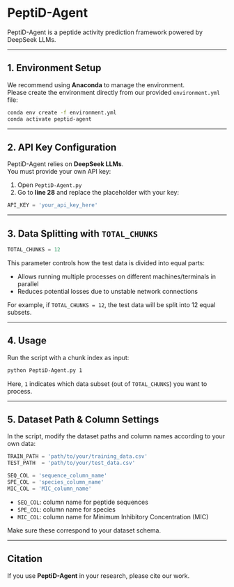 # PeptiD-Agent

PeptiD-Agent is a peptide activity prediction framework powered by DeepSeek LLMs.  

---

## 1. Environment Setup

We recommend using **Anaconda** to manage the environment.  
Please create the environment directly from our provided `environment.yml` file:

```bash
conda env create -f environment.yml
conda activate peptid-agent
```

---

## 2. API Key Configuration

PeptiD-Agent relies on **DeepSeek LLMs**.  
You must provide your own API key:

1. Open `PeptiD-Agent.py`  
2. Go to **line 28** and replace the placeholder with your key:

```python
API_KEY = 'your_api_key_here'
```

---

## 3. Data Splitting with `TOTAL_CHUNKS`

```python
TOTAL_CHUNKS = 12
```

This parameter controls how the test data is divided into equal parts:  

- Allows running multiple processes on different machines/terminals in parallel  
- Reduces potential losses due to unstable network connections  

For example, if `TOTAL_CHUNKS = 12`, the test data will be split into 12 equal subsets.

---

## 4. Usage

Run the script with a chunk index as input:

```bash
python PeptiD-Agent.py 1
```

Here, `1` indicates which data subset (out of `TOTAL_CHUNKS`) you want to process.

---

## 5. Dataset Path & Column Settings

In the script, modify the dataset paths and column names according to your own data:

```python
TRAIN_PATH = 'path/to/your/training_data.csv'
TEST_PATH  = 'path/to/your/test_data.csv'

SEQ_COL = 'sequence_column_name'
SPE_COL = 'species_column_name'
MIC_COL = 'MIC_column_name'
```

- `SEQ_COL`: column name for peptide sequences  
- `SPE_COL`: column name for species  
- `MIC_COL`: column name for Minimum Inhibitory Concentration (MIC)  

Make sure these correspond to your dataset schema.

---

## Citation

If you use **PeptiD-Agent** in your research, please cite our work.  

